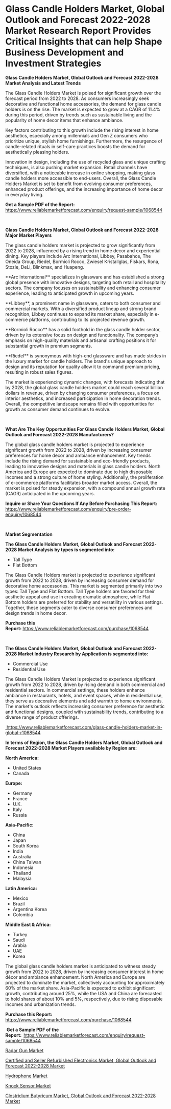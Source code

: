 <p><h1>Glass Candle Holders Market, Global Outlook and Forecast 2022-2028 Market Research Report Provides Critical Insights that can help Shape Business Development and Investment Strategies</h1></p><p><strong>Glass Candle Holders Market, Global Outlook and Forecast 2022-2028 Market Analysis and Latest Trends</strong></p>
<p><p>The Glass Candle Holders Market is poised for significant growth over the forecast period from 2022 to 2028. As consumers increasingly seek decorative and functional home accessories, the demand for glass candle holders is on the rise. The market is expected to grow at a CAGR of 11.4% during this period, driven by trends such as sustainable living and the popularity of home decor items that enhance ambiance. </p><p>Key factors contributing to this growth include the rising interest in home aesthetics, especially among millennials and Gen Z consumers who prioritize unique, stylish home furnishings. Furthermore, the resurgence of candle-related rituals in self-care practices boosts the demand for aesthetically pleasing holders. </p><p>Innovation in design, including the use of recycled glass and unique crafting techniques, is also pushing market expansion. Retail channels have diversified, with a noticeable increase in online shopping, making glass candle holders more accessible to end-users. Overall, the Glass Candle Holders Market is set to benefit from evolving consumer preferences, enhanced product offerings, and the increasing importance of home decor in everyday living.</p></p>
<p><strong>Get a Sample PDF of the Report:&nbsp;</strong> <a href="https://www.reliablemarketforecast.com/enquiry/request-sample/1068544?utm_campaign=2011&utm_medium=2&utm_source=Github&utm_content=ia&utm_term=21032025&utm_id=glass-candle-holders-market-global-outlook-and-forecast-2022-2028">https://www.reliablemarketforecast.com/enquiry/request-sample/1068544</a></p>
<p>&nbsp;</p>
<p><strong>Glass Candle Holders Market, Global Outlook and Forecast 2022-2028 Major Market Players</strong></p>
<p><p>The glass candle holders market is projected to grow significantly from 2022 to 2028, influenced by a rising trend in home decor and experiential dining. Key players include Arc International, Libbey, Pasabahce, The Oneida Group, Riedel, Bormioli Rocco, Zwiesel Kristallglas, Fiskars, Rona, Stozle, DeLi, Blinkmax, and Huapeng.</p><p>**Arc International** specializes in glassware and has established a strong global presence with innovative designs, targeting both retail and hospitality sectors. The company focuses on sustainability and enhancing consumer experience, leading to anticipated growth in upcoming years.</p><p>**Libbey**, a prominent name in glassware, caters to both consumer and commercial markets. With a diversified product lineup and strong brand recognition, Libbey continues to expand its market share, especially in e-commerce platforms, contributing to its projected revenue growth.</p><p>**Bormioli Rocco** has a solid foothold in the glass candle holder sector, driven by its extensive focus on design and functionality. The company’s emphasis on high-quality materials and artisanal crafting positions it for substantial growth in premium segments.</p><p>**Riedel** is synonymous with high-end glassware and has made strides in the luxury market for candle holders. The brand's unique approach to design and its reputation for quality allow it to command premium pricing, resulting in robust sales figures.</p><p>The market is experiencing dynamic changes, with forecasts indicating that by 2028, the global glass candle holders market could reach several billion dollars in revenue, driven by changing consumer preferences, a focus on interior aesthetics, and increased participation in home decoration trends. Overall, the competitive landscape remains filled with opportunities for growth as consumer demand continues to evolve.</p></p>
<p>&nbsp;</p>
<p><strong>What Are The Key Opportunities For Glass Candle Holders Market, Global Outlook and Forecast 2022-2028 Manufacturers?</strong></p>
<p><p>The global glass candle holders market is projected to experience significant growth from 2022 to 2028, driven by increasing consumer preferences for home decor and ambiance enhancement. Key trends include the rising demand for sustainable and eco-friendly products, leading to innovative designs and materials in glass candle holders. North America and Europe are expected to dominate due to high disposable incomes and a strong culture of home styling. Additionally, the proliferation of e-commerce platforms facilitates broader market access. Overall, the market is poised for steady expansion, with a compound annual growth rate (CAGR) anticipated in the upcoming years.</p></p>
<p><strong>Inquire or Share Your Questions If Any Before Purchasing This Report:</strong> <a href="https://www.reliablemarketforecast.com/enquiry/pre-order-enquiry/1068544?utm_campaign=2011&utm_medium=2&utm_source=Github&utm_content=ia&utm_term=21032025&utm_id=glass-candle-holders-market-global-outlook-and-forecast-2022-2028">https://www.reliablemarketforecast.com/enquiry/pre-order-enquiry/1068544</a></p>
<p>&nbsp;</p>
<p><strong>Market Segmentation</strong></p>
<p><strong>The Glass Candle Holders Market, Global Outlook and Forecast 2022-2028 Market Analysis by types is segmented into:</strong></p>
<p><ul><li>Tall Type</li><li>Flat Bottom</li></ul></p>
<p><p>The Glass Candle Holders market is projected to experience significant growth from 2022 to 2028, driven by increasing consumer demand for decorative home accessories. This market is segmented primarily into two types: Tall Type and Flat Bottom. Tall Type holders are favored for their aesthetic appeal and use in creating dramatic atmosphere, while Flat Bottom holders are preferred for stability and versatility in various settings. Together, these segments cater to diverse consumer preferences and design trends in home decor.</p></p>
<p><strong>Purchase this Report:&nbsp;</strong><a href="https://www.reliablemarketforecast.com/purchase/1068544?utm_campaign=2011&utm_medium=2&utm_source=Github&utm_content=ia&utm_term=21032025&utm_id=glass-candle-holders-market-global-outlook-and-forecast-2022-2028">https://www.reliablemarketforecast.com/purchase/1068544</a></p>
<p>&nbsp;</p>
<p><strong>The Glass Candle Holders Market, Global Outlook and Forecast 2022-2028 Market Industry Research by Application is segmented into:</strong></p>
<p><ul><li>Commercial Use</li><li>Residential Use</li></ul></p>
<p><p>The Glass Candle Holders Market is projected to experience significant growth from 2022 to 2028, driven by rising demand in both commercial and residential sectors. In commercial settings, these holders enhance ambiance in restaurants, hotels, and event spaces, while in residential use, they serve as decorative elements and add warmth to home environments. The market's outlook reflects increasing consumer preference for aesthetic and functional designs, coupled with sustainability trends, contributing to a diverse range of product offerings.</p></p>
<p><a href="https://www.reliablemarketforecast.com/glass-candle-holders-market-in-global-r1068544?utm_campaign=2011&utm_medium=2&utm_source=Github&utm_content=ia&utm_term=21032025&utm_id=glass-candle-holders-market-global-outlook-and-forecast-2022-2028">&nbsp;https://www.reliablemarketforecast.com/glass-candle-holders-market-in-global-r1068544</a></p>
<p><strong>In terms of Region, the Glass Candle Holders Market, Global Outlook and Forecast 2022-2028 Market Players available by Region are:</strong></p>
<p>
    <p> <strong> North America: </strong>
        <ul>
            <li>United States</li>
            <li>Canada</li>
        </ul>
        </p> 
    <p> <strong> Europe: </strong>
        <ul>
            <li>Germany</li>
            <li>France</li>
            <li>U.K.</li>
            <li>Italy</li>
            <li>Russia</li>
        </ul>
        </p> 
    <p> <strong> Asia-Pacific: </strong>
        <ul>
            <li>China</li>
            <li>Japan</li>
            <li>South Korea</li>
            <li>India</li>
            <li>Australia</li>
            <li>China Taiwan</li>
            <li>Indonesia</li>
            <li>Thailand</li>
            <li>Malaysia</li>
        </ul>
        </p> 
    <p> <strong> Latin America: </strong>
        <ul>
            <li>Mexico</li>
            <li>Brazil</li>
            <li>Argentina Korea</li>
            <li>Colombia</li>
        </ul>
        </p> 
    <p> <strong> Middle East & Africa: </strong>
        <ul>
            <li>Turkey</li>
            <li>Saudi</li>
            <li>Arabia</li>
            <li>UAE</li>
            <li>Korea</li>
        </ul>
    </p>
    </p>
<p><p>The global glass candle holders market is anticipated to witness steady growth from 2022 to 2028, driven by increasing consumer interest in home décor and ambiance enhancement. North America and Europe are projected to dominate the market, collectively accounting for approximately 60% of the market share. Asia-Pacific is expected to exhibit significant growth, contributing around 25%, while the USA and China are forecasted to hold shares of about 10% and 5%, respectively, due to rising disposable incomes and urbanization trends.</p></p>
<p><strong>Purchase this Report: </strong><a href="https://www.reliablemarketforecast.com/purchase/1068544?utm_campaign=2011&utm_medium=2&utm_source=Github&utm_content=ia&utm_term=21032025&utm_id=glass-candle-holders-market-global-outlook-and-forecast-2022-2028">https://www.reliablemarketforecast.com/purchase/1068544</a></p>
<p>&nbsp;<strong>Get a Sample PDF of the Report:&nbsp;&nbsp;</strong><a href="https://www.reliablemarketforecast.com/enquiry/request-sample/1068544?utm_campaign=2011&utm_medium=2&utm_source=Github&utm_content=ia&utm_term=21032025&utm_id=glass-candle-holders-market-global-outlook-and-forecast-2022-2028">https://www.reliablemarketforecast.com/enquiry/request-sample/1068544</a></p>
<p><strong></strong></p>
<p><p><a href="https://www.linkedin.com/pulse/global-radar-gun-market-study-2025-2032-105-cagr-in-depth-7y88c?utm_campaign=2011&utm_medium=2&utm_source=Github&utm_content=ia&utm_term=21032025&utm_id=glass-candle-holders-market-global-outlook-and-forecast-2022-2028">Radar Gun Market</a></p><p><a href="https://github.com/pupunhez/Market-Research-Report-List-1/blob/main/certified-and-seller-refurbished-electronics-market-global-outlook-and-forecast-2022-2028-market.md?utm_campaign=2011&utm_medium=2&utm_source=Github&utm_content=ia&utm_term=21032025&utm_id=glass-candle-holders-market-global-outlook-and-forecast-2022-2028">Certified and Seller Refurbished Electronics Market, Global Outlook and Forecast 2022-2028 Market</a></p><p><a href="https://www.linkedin.com/pulse/future-trends-growth-prospects-hydrophone-market-forecast-y1u4c?utm_campaign=2011&utm_medium=2&utm_source=Github&utm_content=ia&utm_term=21032025&utm_id=glass-candle-holders-market-global-outlook-and-forecast-2022-2028">Hydrophone Market</a></p><p><a href="https://www.linkedin.com/pulse/forecast-of105-cagr-study-knock-sensor-market-analysis-report-cduoc?utm_campaign=2011&utm_medium=2&utm_source=Github&utm_content=ia&utm_term=21032025&utm_id=glass-candle-holders-market-global-outlook-and-forecast-2022-2028">Knock Sensor Market</a></p><p><a href="https://github.com/roceljiabur/Market-Research-Report-List-1/blob/main/clostridium-butyricum-market-global-outlook-and-forecast-2022-2028-market.md?utm_campaign=2011&utm_medium=2&utm_source=Github&utm_content=ia&utm_term=21032025&utm_id=glass-candle-holders-market-global-outlook-and-forecast-2022-2028">Clostridium Butyricum Market, Global Outlook and Forecast 2022-2028 Market</a></p></p>